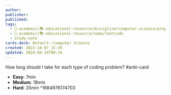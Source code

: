 ```yaml
---
author: 
publisher: 
published: 
tags:
  - 🔴-academic/📚-educational-resource/discipline/computer-science/programming-language/rust
  - 🔴-academic/📚-educational-resource/name/leetcode
  - study-note
cards-deck: Default::Computer Science
created: 2023-10-07 15:19
updated: 2024-04-14T00:24
---
```


How long should I take for each type of coding problem? #anki-card 
- **Easy**: 7min
- **Medium**: 18min
- **Hard**: 35min
^1684976174703



